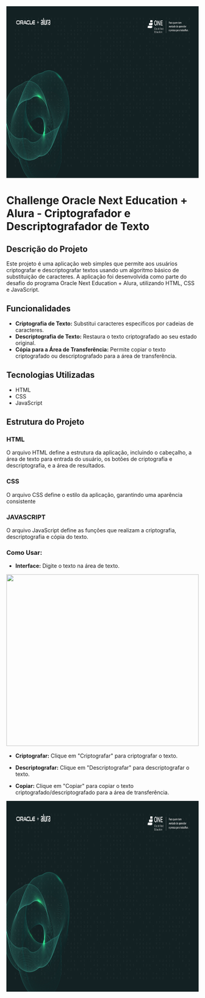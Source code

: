 <div align="center">
  <img height="450" width ="100%" src="https://github.com/FrnScz/Decodificador-de-Texto-Alura/blob/main/assets/Oracle%20%2B%20Alura%20Banner.png">
</div>

# Challenge Oracle Next Education + Alura - Criptografador e Descriptografador de Texto

## Descrição do Projeto

Este projeto é uma aplicação web simples que permite aos usuários criptografar e descriptografar textos usando um algoritmo básico de substituição de caracteres. A aplicação foi desenvolvida como parte do desafio do programa Oracle Next Education + Alura, utilizando HTML, CSS e JavaScript.

## Funcionalidades

- **Criptografia de Texto:** Substitui caracteres específicos por cadeias de caracteres.
- **Descriptografia de Texto:** Restaura o texto criptografado ao seu estado original.
- **Cópia para a Área de Transferência:** Permite copiar o texto criptografado ou descriptografado para a área de transferência.

## Tecnologias Utilizadas

- HTML
- CSS
- JavaScript

## Estrutura do Projeto

### HTML

O arquivo HTML define a estrutura da aplicação, incluindo o cabeçalho, a área de texto para entrada do usuário, os botões de criptografia e descriptografia, e a área de resultados.

### CSS
O arquivo CSS define o estilo da aplicação, garantindo uma aparência consistente

### JAVASCRIPT
O arquivo JavaScript define as funções que realizam a criptografia, descriptografia e cópia do texto.

### Como Usar:

- **Interface:**
Digite o texto na área de texto.<br/>
<img height="450" width ="100%" src="">

- **Criptografar:**
Clique em "Criptografar" para criptografar o texto.<br/>


- **Descriptografar:**
Clique em "Descriptografar" para descriptografar o texto. <br/>

- **Copiar:**
Clique em "Copiar" para copiar o texto criptografado/descriptografado para a área de transferência. <br/>

<div align="center">
  <img height="500" width ="100%" src="https://github.com/FrnScz/Decodificador-de-Texto-Alura/blob/main/assets/Oracle%20%2B%20Alura%20Banner.png">
</div>
